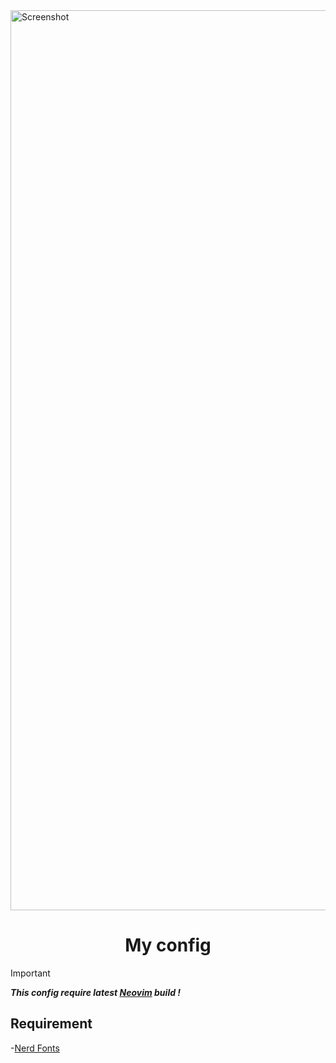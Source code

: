 <img width="1440" alt="Screenshot" src="https://drive.google.com/uc?id=131FfoKLZR8NLhL9ZqqyCFvezuychfpeJ">

<h1 align="center"> My config </h1>

> [!IMPORTANT] 
> ***This config require latest [Neovim][Neovim] build !***

## Requirement
-[Nerd Fonts](https://www.nerdfonts.com/font-downloads)

[Neovim]: https://github.com/neovim/neovim

